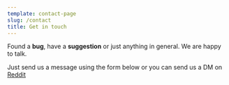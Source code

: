 ```yaml
---
template: contact-page
slug: /contact
title: Get in touch
---
```

Found a **bug**, have a **suggestion** or just anything in general. We are happy to talk.

Just send us a message using the form below or you can send us a DM on [Reddit](https://reddit.com/)